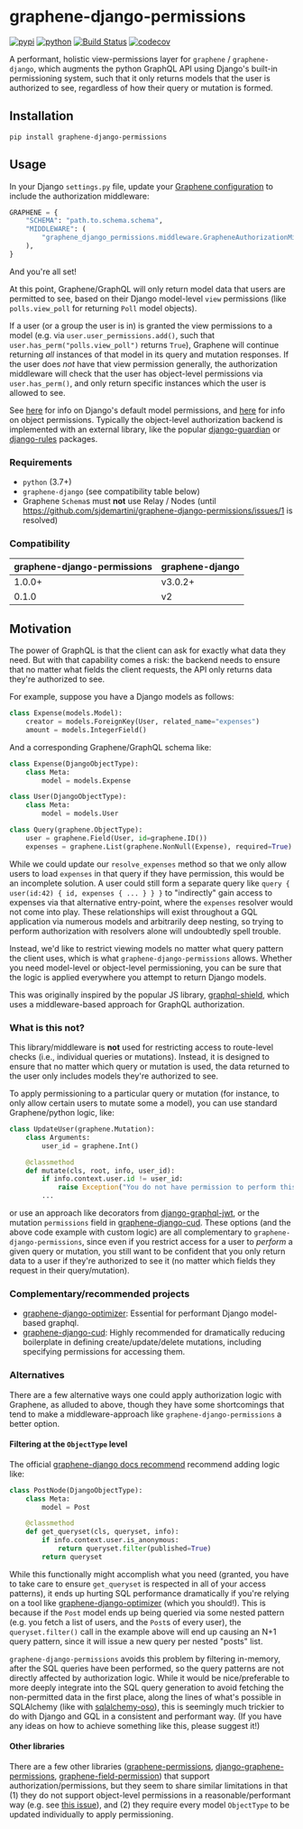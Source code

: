 # graphene-django-permissions

[![pypi](https://img.shields.io/pypi/v/graphene-django-permissions.svg)](https://pypi.org/project/graphene-django-permissions/)
[![python](https://img.shields.io/pypi/pyversions/graphene-django-permissions.svg)](https://pypi.org/project/graphene-django-permissions/)
[![Build Status](https://github.com/sjdemartini/graphene-django-permissions/actions/workflows/dev.yml/badge.svg)](https://github.com/sjdemartini/graphene-django-permissions/actions/workflows/dev.yml)
[![codecov](https://codecov.io/gh/sjdemartini/graphene-django-permissions/branch/main/graphs/badge.svg)](https://codecov.io/github/sjdemartini/graphene-django-permissions)

A performant, holistic view-permissions layer for `graphene` / `graphene-django`, which augments the python GraphQL API using Django's built-in permissioning system, such that it only returns models that the user is authorized to see, regardless of how their query or mutation is formed.

## Installation

```shell
pip install graphene-django-permissions
```

## Usage

In your Django `settings.py` file, update your [Graphene configuration](https://docs.graphene-python.org/projects/django/en/latest/settings/) to include the authorization middleware:

```python
GRAPHENE = {
    "SCHEMA": "path.to.schema.schema",
    "MIDDLEWARE": (
        "graphene_django_permissions.middleware.GrapheneAuthorizationMiddleware",
    ),
}
```

And you're all set!

At this point, Graphene/GraphQL will only return model data that users are permitted to see, based on their Django model-level `view` permissions (like `polls.view_poll` for returning `Poll` model objects).

If a user (or a group the user is in) is granted the view permissions to a model (e.g. via `user.user_permissions.add()`, such that `user.has_perm("polls.view_poll")` returns `True`), Graphene will continue returning _all_ instances of that model in its query and mutation responses. If the user does _not_ have that view permission generally, the authorization middleware will check that the user has object-level permissions via `user.has_perm()`, and only return specific instances which the user is allowed to see.

See [here](https://docs.djangoproject.com/en/4.0/topics/auth/default/#default-permissions) for info on Django's default model permissions, and [here](https://docs.djangoproject.com/en/4.0/topics/auth/customizing/#handling-object-permissions) for info on object permissions. Typically the object-level authorization backend is implemented with an external library, like the popular [django-guardian](https://github.com/django-guardian/django-guardian) or [django-rules](https://github.com/dfunckt/django-rules) packages.

### Requirements

* `python` (3.7+)
* `graphene-django`  (see compatibility table below)
* Graphene `Schema`s must **not** use Relay / Nodes (until https://github.com/sjdemartini/graphene-django-permissions/issues/1 is resolved)

### Compatibility

| graphene-django-permissions | graphene-django |
| --- | --- |
| 1.0.0+ | v3.0.2+ |
| 0.1.0 | v2 |

## Motivation

The power of GraphQL is that the client can ask for exactly what data they need. But with that capability comes a risk: the backend needs to ensure that no matter what fields the client requests, the API only returns data they're authorized to see.

For example, suppose you have a Django models as follows:

```python
class Expense(models.Model):
    creator = models.ForeignKey(User, related_name="expenses")
    amount = models.IntegerField()
```

And a corresponding Graphene/GraphQL schema like:
```python
class Expense(DjangoObjectType):
    class Meta:
        model = models.Expense

class User(DjangoObjectType):
    class Meta:
        model = models.User

class Query(graphene.ObjectType):
    user = graphene.Field(User, id=graphene.ID())
    expenses = graphene.List(graphene.NonNull(Expense), required=True)
```

While we could update our `resolve_expenses` method so that we only allow users to load `expenses` in that query if they have permission, this would be an incomplete solution. A user could still form a separate query like `query { user(id:42) { id, expenses { ... } } }` to "indirectly" gain access to expenses via that alternative entry-point, where the `expenses` resolver would not come into play. These relationships will exist throughout a GQL application via numerous models and arbitrarily deep nesting, so trying to perform authorization with resolvers alone will undoubtedly spell trouble.

Instead, we'd like to restrict viewing models no matter what query pattern the client uses, which is what `graphene-django-permissions` allows. Whether you need model-level or object-level permissioning, you can be sure that the logic is applied everywhere you attempt to return Django models.

This was originally inspired by the popular JS library, [graphql-shield](https://github.com/maticzav/graphql-shield), which uses a middleware-based approach for GraphQL authorization.

### What is this not?

This library/middleware is **not** used for restricting access to route-level checks (i.e., individual queries or mutations). Instead, it is designed to ensure that no matter which query or mutation is used, the data returned to the user only includes models they're authorized to see.

To apply permissioning to a particular query or mutation (for instance, to only allow certain users to mutate some a model), you can use standard Graphene/python logic, like:

```python
class UpdateUser(graphene.Mutation):
    class Arguments:
        user_id = graphene.Int()

    @classmethod
    def mutate(cls, root, info, user_id):
        if info.context.user.id != user_id:
            raise Exception("You do not have permission to perform this action")
        ...
```

or use an approach like decorators from [django-graphql-jwt](https://django-graphql-jwt.domake.io/decorators.html), or the mutation `permissions` field in [graphene-django-cud](https://graphene-django-cud.readthedocs.io/en/latest/guide/permissions.html). These options (and the above code example with custom logic) are all complementary to `graphene-django-permissions`, since even if you restrict access for a user to _perform_ a given query or mutation, you still want to be confident that you only return data to a user if they're authorized to see it (no matter which fields they request in their query/mutation).

### Complementary/recommended projects

- [graphene-django-optimizer](https://github.com/tfoxy/graphene-django-optimizer): Essential for performant Django model-based graphql.
- [graphene-django-cud](https://github.com/tOgg1/graphene-django-cud): Highly recommended for dramatically reducing boilerplate in defining create/update/delete mutations, including specifying permissions for accessing them.

### Alternatives

There are a few alternative ways one could apply authorization logic with Graphene, as alluded to above, though they have some shortcomings that tend to make a middleware-approach like `graphene-django-permissions` a better option.

#### Filtering at the `ObjectType` level

The official [graphene-django docs recommend](https://docs.graphene-python.org/projects/django/en/latest/authorization/#global-filtering) recommend adding logic like:

```python
class PostNode(DjangoObjectType):
    class Meta:
        model = Post

    @classmethod
    def get_queryset(cls, queryset, info):
        if info.context.user.is_anonymous:
            return queryset.filter(published=True)
        return queryset
```

While this functionally might accomplish what you need (granted, you have to take care to ensure `get_queryset` is respected in all of your access patterns), it ends up hurting SQL performance dramatically if you're relying on a tool like [graphene-django-optimizer](https://github.com/tfoxy/graphene-django-optimizer) (which you should!). This is because if the `Post` model ends up being queried via some nested pattern (e.g. you fetch a list of users, and the `Post`s of every user), the `queryset.filter()` call in the example above will end up causing an N+1 query pattern, since it will issue a new query per nested "posts" list.

`graphene-django-permissions` avoids this problem by filtering in-memory, after the SQL queries have been performed, so the query patterns are not directly affected by authorization logic. While it would be nice/preferable to more deeply integrate into the SQL query generation to avoid fetching the non-permitted data in the first place, along the lines of what's possible in SQLAlchemy (like with [sqlalchemy-oso](https://www.osohq.com/post/graphql-authorization-graphene-sqlalchemy-oso)), this is seemingly much trickier to do with Django and GQL in a consistent and performant way. (If you have any ideas on how to achieve something like this, please suggest it!)

#### Other libraries

There are a few other libraries ([graphene-permissions](https://github.com/redzej/graphene-permissions), [django-graphene-permissions](https://github.com/taoufik07/django-graphene-permissions), [graphene-field-permission](https://github.com/daveoconnor/graphene-field-permission)) that support authorization/permissions, but they seem to share similar limitations in that (1) they do not support object-level permissions in a reasonable/performant way (e.g. see [this issue](https://github.com/redzej/graphene-permissions/issues/10)), and (2) they require every model `ObjectType` to be updated individually to apply permissioning.

